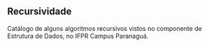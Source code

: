 ## Recursividade
Catálogo de alguns algoritmos recursivos vistos no componente de Estrutura de Dados, no IFPR Campus Paranaguá.
